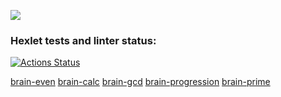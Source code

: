 <a href="https://codeclimate.com/github/codeclimate/codeclimate/maintainability"><img src="https://api.codeclimate.com/v1/badges/a99a88d28ad37a79dbf6/maintainability" /></a>
### Hexlet tests and linter status:
[![Actions Status](https://github.com/mr-xeroth/python-project-lvl1/workflows/hexlet-check/badge.svg)](https://github.com/mr-xeroth/python-project-lvl1/actions)

<a href="https://asciinema.org/a/DxsTcRn9Jbz7u63An6D7HgTck" target="_blank">brain-even</a>
<a href="https://asciinema.org/a/CF1tmRpc7FKkOsdgedgJFgall" target="_blank">brain-calc</a>
<a href="https://asciinema.org/a/WrkuTjUTdWEa2hBramddkqfU2" target="_blank">brain-gcd</a>
<a href="https://asciinema.org/a/7KDfI2vOlGd45d6niOL0Ob2IR" target="_blank">brain-progression</a>
<a href="https://asciinema.org/a/Ven1BaTSJ9gHdk9smTrEiVixZ" target="_blank">brain-prime</a>
